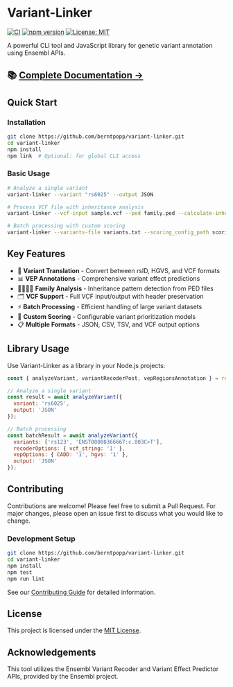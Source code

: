 # Variant-Linker

[![CI](https://github.com/berntpopp/variant-linker/workflows/CI/badge.svg)](https://github.com/berntpopp/variant-linker/actions)
[![npm version](https://img.shields.io/npm/v/variant-linker.svg)](https://www.npmjs.com/package/variant-linker)
[![License: MIT](https://img.shields.io/badge/License-MIT-yellow.svg)](https://opensource.org/licenses/MIT)

A powerful CLI tool and JavaScript library for genetic variant annotation using Ensembl APIs.

## 📚 **[Complete Documentation →](https://berntpopp.github.io/variant-linker/)**

## Quick Start

### Installation
```bash
git clone https://github.com/berntpopp/variant-linker.git
cd variant-linker
npm install
npm link  # Optional: for global CLI access
```

### Basic Usage
```bash
# Analyze a single variant
variant-linker --variant "rs6025" --output JSON

# Process VCF file with inheritance analysis
variant-linker --vcf-input sample.vcf --ped family.ped --calculate-inheritance --output VCF

# Batch processing with custom scoring
variant-linker --variants-file variants.txt --scoring_config_path scoring/nephro_variant_score/ --output CSV
```

## Key Features
- 🔄 **Variant Translation** - Convert between rsID, HGVS, and VCF formats
- 📊 **VEP Annotations** - Comprehensive variant effect predictions
- 👨‍👩‍👧‍👦 **Family Analysis** - Inheritance pattern detection from PED files
- 🗂️ **VCF Support** - Full VCF input/output with header preservation
- ⚡ **Batch Processing** - Efficient handling of large variant datasets
- 🎯 **Custom Scoring** - Configurable variant prioritization models
- 📋 **Multiple Formats** - JSON, CSV, TSV, and VCF output options

## Library Usage

Use Variant-Linker as a library in your Node.js projects:

```javascript
const { analyzeVariant, variantRecoderPost, vepRegionsAnnotation } = require('variant-linker');

// Analyze a single variant
const result = await analyzeVariant({
  variant: 'rs6025',
  output: 'JSON'
});

// Batch processing
const batchResult = await analyzeVariant({
  variants: ['rs123', 'ENST00000366667:c.803C>T'],
  recoderOptions: { vcf_string: '1' },
  vepOptions: { CADD: '1', hgvs: '1' },
  output: 'JSON'
});
```

## Contributing

Contributions are welcome! Please feel free to submit a Pull Request. For major changes, please open an issue first to discuss what you would like to change.

### Development Setup
```bash
git clone https://github.com/berntpopp/variant-linker.git
cd variant-linker
npm install
npm test
npm run lint
```

See our [Contributing Guide](https://berntpopp.github.io/variant-linker/contributing) for detailed information.

## License

This project is licensed under the [MIT License](LICENSE.md).

## Acknowledgements

This tool utilizes the Ensembl Variant Recoder and Variant Effect Predictor APIs, provided by the Ensembl project.